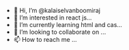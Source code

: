 - 👋 Hi, I’m @kalaiselvanboomiraj
- 👀 I’m interested in react js...
- 🌱 I’m currently learning html and cas...
- 💞️ I’m looking to collaborate on ...
- 📫 How to reach me ...

<!---
kalaiselvanboomiraj/kalaiselvanboomiraj is a ✨ special ✨ repository because its `README.md` (this file) appears on your GitHub profile.
You can click the Preview link to take a look at your changes.
--->
